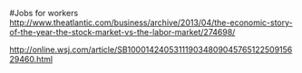 #Jobs for workers
http://www.theatlantic.com/business/archive/2013/04/the-economic-story-of-the-year-the-stock-market-vs-the-labor-market/274698/

http://online.wsj.com/article/SB10001424053111903480904576512250915629460.html


